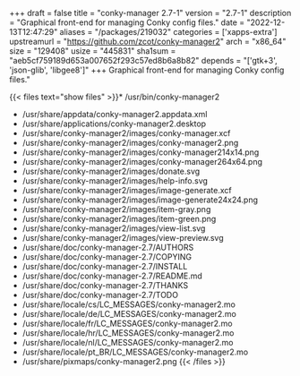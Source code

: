 +++
draft = false
title = "conky-manager 2.7-1"
version = "2.7-1"
description = "Graphical front-end for managing Conky config files."
date = "2022-12-13T12:47:29"
aliases = "/packages/219032"
categories = ['xapps-extra']
upstreamurl = "https://github.com/zcot/conky-manager2"
arch = "x86_64"
size = "129408"
usize = "445831"
sha1sum = "aeb5cf759189d653a007652f293c57ed8b6a8b82"
depends = "['gtk+3', 'json-glib', 'libgee8']"
+++
Graphical front-end for managing Conky config files."

{{< files text="show files" >}}* /usr/bin/conky-manager2
* /usr/share/appdata/conky-manager2.appdata.xml
* /usr/share/applications/conky-manager2.desktop
* /usr/share/conky-manager2/images/conky-manager.xcf
* /usr/share/conky-manager2/images/conky-manager2.png
* /usr/share/conky-manager2/images/conky-manager214x14.png
* /usr/share/conky-manager2/images/conky-manager264x64.png
* /usr/share/conky-manager2/images/donate.svg
* /usr/share/conky-manager2/images/help-info.svg
* /usr/share/conky-manager2/images/image-generate.xcf
* /usr/share/conky-manager2/images/image-generate24x24.png
* /usr/share/conky-manager2/images/item-gray.png
* /usr/share/conky-manager2/images/item-green.png
* /usr/share/conky-manager2/images/view-list.svg
* /usr/share/conky-manager2/images/view-preview.svg
* /usr/share/doc/conky-manager-2.7/AUTHORS
* /usr/share/doc/conky-manager-2.7/COPYING
* /usr/share/doc/conky-manager-2.7/INSTALL
* /usr/share/doc/conky-manager-2.7/README.md
* /usr/share/doc/conky-manager-2.7/THANKS
* /usr/share/doc/conky-manager-2.7/TODO
* /usr/share/locale/cs/LC_MESSAGES/conky-manager2.mo
* /usr/share/locale/de/LC_MESSAGES/conky-manager2.mo
* /usr/share/locale/fr/LC_MESSAGES/conky-manager2.mo
* /usr/share/locale/hr/LC_MESSAGES/conky-manager2.mo
* /usr/share/locale/nl/LC_MESSAGES/conky-manager2.mo
* /usr/share/locale/pt_BR/LC_MESSAGES/conky-manager2.mo
* /usr/share/pixmaps/conky-manager2.png
{{< /files >}}